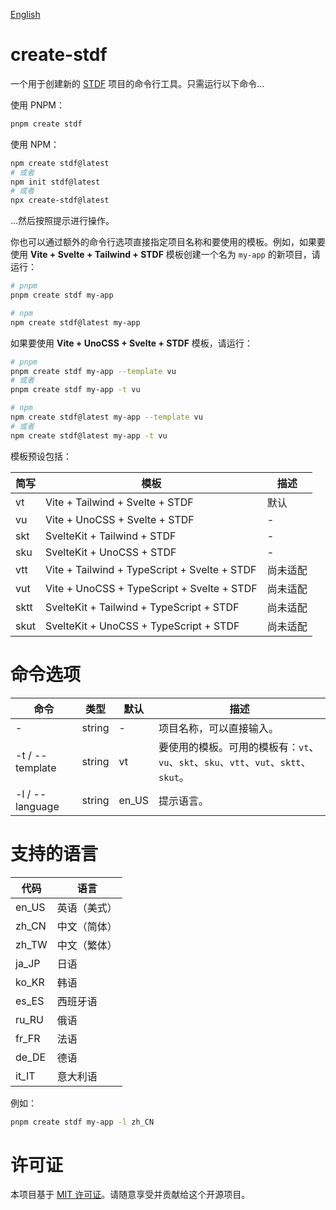 [English](https://github.com/dufu1991/stdf/blob/main/packages/create-stdf/README.md)

# create-stdf

一个用于创建新的 [STDF](https://stdf.design) 项目的命令行工具。只需运行以下命令...

使用 PNPM：

```bash
pnpm create stdf
```

使用 NPM：

```bash
npm create stdf@latest
# 或者
npm init stdf@latest
# 或者
npx create-stdf@latest
```

...然后按照提示进行操作。

你也可以通过额外的命令行选项直接指定项目名称和要使用的模板。例如，如果要使用 **Vite + Svelte + Tailwind + STDF** 模板创建一个名为 `my-app` 的新项目，请运行：

```bash
# pnpm
pnpm create stdf my-app

# npm
npm create stdf@latest my-app
```

如果要使用 **Vite + UnoCSS + Svelte + STDF** 模板，请运行：

```bash
# pnpm
pnpm create stdf my-app --template vu
# 或者
pnpm create stdf my-app -t vu

# npm
npm create stdf@latest my-app --template vu
# 或者
npm create stdf@latest my-app -t vu
```

模板预设包括：

| 简写 | 模板                                         | 描述     |
| ---- | -------------------------------------------- | -------- |
| vt   | Vite + Tailwind + Svelte + STDF              | 默认     |
| vu   | Vite + UnoCSS + Svelte + STDF                | -        |
| skt  | SvelteKit + Tailwind + STDF                  | -        |
| sku  | SvelteKit + UnoCSS + STDF                    | -        |
| vtt  | Vite + Tailwind + TypeScript + Svelte + STDF | 尚未适配 |
| vut  | Vite + UnoCSS + TypeScript + Svelte + STDF   | 尚未适配 |
| sktt | SvelteKit + Tailwind + TypeScript + STDF     | 尚未适配 |
| skut | SvelteKit + UnoCSS + TypeScript + STDF       | 尚未适配 |

# 命令选项

| 命令            | 类型   | 默认  | 描述                                                                                 |
| --------------- | ------ | ----- | ------------------------------------------------------------------------------------ |
| -               | string | -     | 项目名称，可以直接输入。                                                             |
| -t / --template | string | vt    | 要使用的模板。可用的模板有：`vt`、`vu`、`skt`、`sku`、`vtt`、`vut`、`sktt`、`skut`。 |
| -l / --language | string | en_US | 提示语言。                                                                           |

# 支持的语言

| 代码  | 语言         |
| ----- | ------------ |
| en_US | 英语（美式） |
| zh_CN | 中文（简体） |
| zh_TW | 中文（繁体） |
| ja_JP | 日语         |
| ko_KR | 韩语         |
| es_ES | 西班牙语     |
| ru_RU | 俄语         |
| fr_FR | 法语         |
| de_DE | 德语         |
| it_IT | 意大利语     |

例如：

```bash
pnpm create stdf my-app -l zh_CN
```


# 许可证

本项目基于 [MIT 许可证](https://github.com/dufu1991/stdf/blob/main/LICENSE)。请随意享受并贡献给这个开源项目。